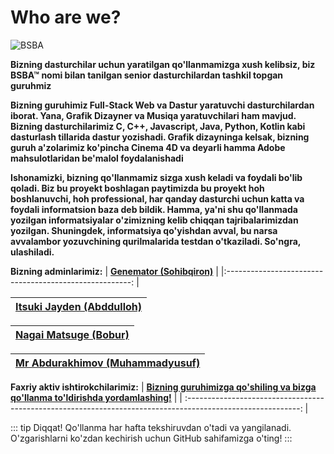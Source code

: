 # Who are we?

<img src="/assets/header.png" alt="BSBA">

**Bizning dasturchilar uchun yaratilgan qo'llanmamizga xush kelibsiz, biz BSBA™ nomi bilan tanilgan senior dasturchilardan tashkil topgan guruhmiz**

**Bizning guruhimiz Full-Stack Web va Dastur yaratuvchi dasturchilardan iborat. Yana, Grafik Dizayner va Musiqa yaratuvchilari ham mavjud.
Bizning dasturchilarimiz C, C++, Javascript, Java, Python, Kotlin kabi dasturlash tillarida dastur yozishadi.
Grafik dizayninga kelsak, bizning guruh a'zolarimiz ko'pincha Cinema 4D va deyarli hamma Adobe mahsulotlaridan be'malol foydalanishadi**


**Ishonamizki, bizning qo'llanmamiz sizga xush keladi va foydali bo'lib qoladi. Biz bu proyekt boshlagan paytimizda bu proyekt hoh boshlanuvchi, hoh professional, har qanday dasturchi uchun katta va foydali informatsion baza deb bildik. Hamma, ya'ni shu qo'llanmada yozilgan informatsiyalar o'zimizning kelib chiqqan tajribalarimizdan yozilgan. Shuningdek, informatsiya qo'yishdan avval, bu narsa avvalambor yozuvchining qurilmalarida testdan o'tkaziladi. So'ngra, ulashiladi.**

**Bizning adminlarimiz:**
| [**Genemator (Sohibqiron)**](https://bsba.uz/genemator) |
|:------------------------------------------------------: |

| [**Itsuki Jayden (Abddulloh)**](https://bsba.uz/itsukijayden) |
|:------------------------------------------------------------: |

| [**Nagai Matsuge (Bobur)**](https://bsba.uz/nagaimatsuge) |
|:--------------------------------------------------------: |

| [**Mr Abdurakhimov (Muhammadyusuf)**](https://bsba.uz/mrabdurakhimov) |
|:--------------------------------------------------------------------: |

**Faxriy aktiv ishtirokchilarimiz:**
| [**Bizning guruhimizga qo'shiling va bizga qo'llanma to'ldirishda yordamlashing!**](https://t.me/iblogs_community) |
| :----------------------------------------------------------------------------------------------------------: |

::: tip Diqqat!
Qo'llanma har hafta tekshiruvdan o'tadi va yangilanadi. O'zgarishlarni ko'zdan kechirish uchun GitHub sahifamizga o'ting!
:::